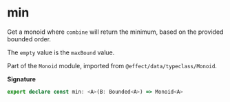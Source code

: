# min

Get a monoid where `combine` will return the minimum, based on the provided bounded order.

The `empty` value is the `maxBound` value.

Part of the `Monoid` module, imported from `@effect/data/typeclass/Monoid`.

**Signature**

```ts
export declare const min: <A>(B: Bounded<A>) => Monoid<A>
```
